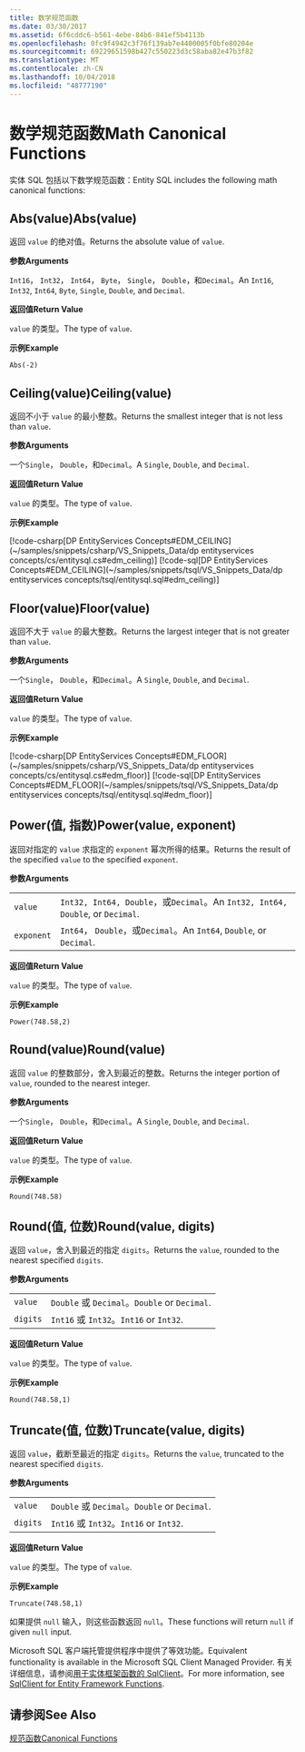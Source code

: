```yaml
---
title: 数学规范函数
ms.date: 03/30/2017
ms.assetid: 6f6cddc6-b561-4ebe-84b6-841ef5b4113b
ms.openlocfilehash: 0fc9f4942c3f76f139ab7e4400005f0bfe80204e
ms.sourcegitcommit: 69229651598b427c550223d3c58aba82e47b3f82
ms.translationtype: MT
ms.contentlocale: zh-CN
ms.lasthandoff: 10/04/2018
ms.locfileid: "48777190"
---
```

# <a name="math-canonical-functions"></a><span data-ttu-id="0dcae-102">数学规范函数</span><span class="sxs-lookup"><span data-stu-id="0dcae-102">Math Canonical Functions</span></span>

<span data-ttu-id="0dcae-103">实体 SQL 包括以下数学规范函数：</span><span class="sxs-lookup"><span data-stu-id="0dcae-103">Entity SQL includes the following math canonical functions:</span></span>
  
## <a name="absvalue"></a><span data-ttu-id="0dcae-104">Abs(value)</span><span class="sxs-lookup"><span data-stu-id="0dcae-104">Abs(value)</span></span>

<span data-ttu-id="0dcae-105">返回 `value` 的绝对值。</span><span class="sxs-lookup"><span data-stu-id="0dcae-105">Returns the absolute value of `value`.</span></span>

<span data-ttu-id="0dcae-106">**参数**</span><span class="sxs-lookup"><span data-stu-id="0dcae-106">**Arguments**</span></span>

<span data-ttu-id="0dcae-107">`Int16`， `Int32`， `Int64`， `Byte`， `Single`， `Double`，和`Decimal`。</span><span class="sxs-lookup"><span data-stu-id="0dcae-107">An `Int16`, `Int32`, `Int64`, `Byte`, `Single`, `Double`, and `Decimal`.</span></span>

<span data-ttu-id="0dcae-108">**返回值**</span><span class="sxs-lookup"><span data-stu-id="0dcae-108">**Return Value**</span></span>

<span data-ttu-id="0dcae-109">`value` 的类型。</span><span class="sxs-lookup"><span data-stu-id="0dcae-109">The type of `value`.</span></span>

<span data-ttu-id="0dcae-110">**示例**</span><span class="sxs-lookup"><span data-stu-id="0dcae-110">**Example**</span></span>

`Abs(-2)`

## <a name="ceilingvalue"></a><span data-ttu-id="0dcae-111">Ceiling(value)</span><span class="sxs-lookup"><span data-stu-id="0dcae-111">Ceiling(value)</span></span>

<span data-ttu-id="0dcae-112">返回不小于 `value` 的最小整数。</span><span class="sxs-lookup"><span data-stu-id="0dcae-112">Returns the smallest integer that is not less than `value`.</span></span>

<span data-ttu-id="0dcae-113">**参数**</span><span class="sxs-lookup"><span data-stu-id="0dcae-113">**Arguments**</span></span>

<span data-ttu-id="0dcae-114">一个`Single`， `Double`，和`Decimal`。</span><span class="sxs-lookup"><span data-stu-id="0dcae-114">A `Single`, `Double`, and `Decimal`.</span></span>

<span data-ttu-id="0dcae-115">**返回值**</span><span class="sxs-lookup"><span data-stu-id="0dcae-115">**Return Value**</span></span>

<span data-ttu-id="0dcae-116">`value` 的类型。</span><span class="sxs-lookup"><span data-stu-id="0dcae-116">The type of `value`.</span></span>

<span data-ttu-id="0dcae-117">**示例**</span><span class="sxs-lookup"><span data-stu-id="0dcae-117">**Example**</span></span>

[!code-csharp[DP EntityServices Concepts#EDM_CEILING](~/samples/snippets/csharp/VS_Snippets_Data/dp entityservices concepts/cs/entitysql.cs#edm_ceiling)]
[!code-sql[DP EntityServices Concepts#EDM_CEILING](~/samples/snippets/tsql/VS_Snippets_Data/dp entityservices concepts/tsql/entitysql.sql#edm_ceiling)]

## <a name="floorvalue"></a><span data-ttu-id="0dcae-118">Floor(value)</span><span class="sxs-lookup"><span data-stu-id="0dcae-118">Floor(value)</span></span>

<span data-ttu-id="0dcae-119">返回不大于 `value` 的最大整数。</span><span class="sxs-lookup"><span data-stu-id="0dcae-119">Returns the largest integer that is not greater than `value`.</span></span>

<span data-ttu-id="0dcae-120">**参数**</span><span class="sxs-lookup"><span data-stu-id="0dcae-120">**Arguments**</span></span>

<span data-ttu-id="0dcae-121">一个`Single`， `Double`，和`Decimal`。</span><span class="sxs-lookup"><span data-stu-id="0dcae-121">A `Single`, `Double`, and `Decimal`.</span></span>

<span data-ttu-id="0dcae-122">**返回值**</span><span class="sxs-lookup"><span data-stu-id="0dcae-122">**Return Value**</span></span>

<span data-ttu-id="0dcae-123">`value` 的类型。</span><span class="sxs-lookup"><span data-stu-id="0dcae-123">The type of `value`.</span></span>

<span data-ttu-id="0dcae-124">**示例**</span><span class="sxs-lookup"><span data-stu-id="0dcae-124">**Example**</span></span>

[!code-csharp[DP EntityServices Concepts#EDM_FLOOR](~/samples/snippets/csharp/VS_Snippets_Data/dp entityservices concepts/cs/entitysql.cs#edm_floor)]
[!code-sql[DP EntityServices Concepts#EDM_FLOOR](~/samples/snippets/tsql/VS_Snippets_Data/dp entityservices concepts/tsql/entitysql.sql#edm_floor)]

## <a name="powervalue-exponent"></a><span data-ttu-id="0dcae-125">Power(值, 指数)</span><span class="sxs-lookup"><span data-stu-id="0dcae-125">Power(value, exponent)</span></span>

<span data-ttu-id="0dcae-126">返回对指定的 `value` 求指定的 `exponent` 幂次所得的结果。</span><span class="sxs-lookup"><span data-stu-id="0dcae-126">Returns the result of the specified `value` to the specified `exponent`.</span></span>

<span data-ttu-id="0dcae-127">**参数**</span><span class="sxs-lookup"><span data-stu-id="0dcae-127">**Arguments**</span></span>

|  |  |
|--|--|
|`value` | <span data-ttu-id="0dcae-128">`Int32, Int64, Double`，或`Decimal`。</span><span class="sxs-lookup"><span data-stu-id="0dcae-128">An `Int32, Int64, Double`, or `Decimal`.</span></span> |
|`exponent` | <span data-ttu-id="0dcae-129">`Int64`， `Double`，或`Decimal`。</span><span class="sxs-lookup"><span data-stu-id="0dcae-129">An `Int64`, `Double`, or `Decimal`.</span></span> |

<span data-ttu-id="0dcae-130">**返回值**</span><span class="sxs-lookup"><span data-stu-id="0dcae-130">**Return Value**</span></span>

<span data-ttu-id="0dcae-131">`value` 的类型。</span><span class="sxs-lookup"><span data-stu-id="0dcae-131">The type of `value`.</span></span>

<span data-ttu-id="0dcae-132">**示例**</span><span class="sxs-lookup"><span data-stu-id="0dcae-132">**Example**</span></span>

`Power(748.58,2)`

## <a name="roundvalue"></a><span data-ttu-id="0dcae-133">Round(value)</span><span class="sxs-lookup"><span data-stu-id="0dcae-133">Round(value)</span></span>

<span data-ttu-id="0dcae-134">返回 `value` 的整数部分，舍入到最近的整数。</span><span class="sxs-lookup"><span data-stu-id="0dcae-134">Returns the integer portion of `value`, rounded to the nearest integer.</span></span>

<span data-ttu-id="0dcae-135">**参数**</span><span class="sxs-lookup"><span data-stu-id="0dcae-135">**Arguments**</span></span>

<span data-ttu-id="0dcae-136">一个`Single`， `Double`，和`Decimal`。</span><span class="sxs-lookup"><span data-stu-id="0dcae-136">A `Single`, `Double`, and `Decimal`.</span></span>

<span data-ttu-id="0dcae-137">**返回值**</span><span class="sxs-lookup"><span data-stu-id="0dcae-137">**Return Value**</span></span>

<span data-ttu-id="0dcae-138">`value` 的类型。</span><span class="sxs-lookup"><span data-stu-id="0dcae-138">The type of `value`.</span></span>

<span data-ttu-id="0dcae-139">**示例**</span><span class="sxs-lookup"><span data-stu-id="0dcae-139">**Example**</span></span>

`Round(748.58)`

## <a name="roundvalue-digits"></a><span data-ttu-id="0dcae-140">Round(值, 位数)</span><span class="sxs-lookup"><span data-stu-id="0dcae-140">Round(value, digits)</span></span>

<span data-ttu-id="0dcae-141">返回 `value`，舍入到最近的指定 `digits`。</span><span class="sxs-lookup"><span data-stu-id="0dcae-141">Returns the `value`, rounded to the nearest specified `digits`.</span></span>

<span data-ttu-id="0dcae-142">**参数**</span><span class="sxs-lookup"><span data-stu-id="0dcae-142">**Arguments**</span></span>

|  |  |
|--|--|
|`value`|<span data-ttu-id="0dcae-143">`Double` 或 `Decimal`。</span><span class="sxs-lookup"><span data-stu-id="0dcae-143">`Double` or `Decimal`.</span></span>|
|`digits`|<span data-ttu-id="0dcae-144">`Int16` 或 `Int32`。</span><span class="sxs-lookup"><span data-stu-id="0dcae-144">`Int16` or `Int32`.</span></span>|

<span data-ttu-id="0dcae-145">**返回值**</span><span class="sxs-lookup"><span data-stu-id="0dcae-145">**Return Value**</span></span>

<span data-ttu-id="0dcae-146">`value` 的类型。</span><span class="sxs-lookup"><span data-stu-id="0dcae-146">The type of `value`.</span></span>

<span data-ttu-id="0dcae-147">**示例**</span><span class="sxs-lookup"><span data-stu-id="0dcae-147">**Example**</span></span>

`Round(748.58,1)`

## <a name="truncatevalue-digits"></a><span data-ttu-id="0dcae-148">Truncate(值, 位数)</span><span class="sxs-lookup"><span data-stu-id="0dcae-148">Truncate(value, digits)</span></span>

<span data-ttu-id="0dcae-149">返回 `value`，截断至最近的指定 `digits`。</span><span class="sxs-lookup"><span data-stu-id="0dcae-149">Returns the `value`, truncated to the nearest specified `digits`.</span></span>

<span data-ttu-id="0dcae-150">**参数**</span><span class="sxs-lookup"><span data-stu-id="0dcae-150">**Arguments**</span></span>

|  |  |
|--|--|
|`value`|<span data-ttu-id="0dcae-151">`Double` 或 `Decimal`。</span><span class="sxs-lookup"><span data-stu-id="0dcae-151">`Double` or `Decimal`.</span></span>|
|`digits`|<span data-ttu-id="0dcae-152">`Int16` 或 `Int32`。</span><span class="sxs-lookup"><span data-stu-id="0dcae-152">`Int16` or `Int32`.</span></span>|

<span data-ttu-id="0dcae-153">**返回值**</span><span class="sxs-lookup"><span data-stu-id="0dcae-153">**Return Value**</span></span>

<span data-ttu-id="0dcae-154">`value` 的类型。</span><span class="sxs-lookup"><span data-stu-id="0dcae-154">The type of `value`.</span></span>

<span data-ttu-id="0dcae-155">**示例**</span><span class="sxs-lookup"><span data-stu-id="0dcae-155">**Example**</span></span>

`Truncate(748.58,1)`  
  
 <span data-ttu-id="0dcae-156">如果提供 `null` 输入，则这些函数返回 `null`。</span><span class="sxs-lookup"><span data-stu-id="0dcae-156">These functions will return `null` if given `null` input.</span></span>  
  
 <span data-ttu-id="0dcae-157">Microsoft SQL 客户端托管提供程序中提供了等效功能。</span><span class="sxs-lookup"><span data-stu-id="0dcae-157">Equivalent functionality is available in the Microsoft SQL Client Managed Provider.</span></span> <span data-ttu-id="0dcae-158">有关详细信息，请参阅[用于实体框架函数的 SqlClient](../../../../../../docs/framework/data/adonet/ef/sqlclient-for-ef-functions.md)。</span><span class="sxs-lookup"><span data-stu-id="0dcae-158">For more information, see [SqlClient for Entity Framework Functions](../../../../../../docs/framework/data/adonet/ef/sqlclient-for-ef-functions.md).</span></span>  
  
## <a name="see-also"></a><span data-ttu-id="0dcae-159">请参阅</span><span class="sxs-lookup"><span data-stu-id="0dcae-159">See Also</span></span>  
 [<span data-ttu-id="0dcae-160">规范函数</span><span class="sxs-lookup"><span data-stu-id="0dcae-160">Canonical Functions</span></span>](../../../../../../docs/framework/data/adonet/ef/language-reference/canonical-functions.md)
